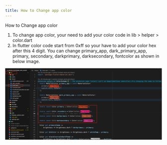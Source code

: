```yaml
---
title: How to Change app color
---
```


How to Change app color

1. To change app color, your need to add your color code in lib > helper > color.dart
2. In flutter color code start from 0xff so your have to add your color hex after this 4 digit. You can change primary_app, dark_primary_app, primary, secondary, darkprimary, darksecondary, fontcolor as shown in below image.

![eShop](/img/appcolor.png) 
